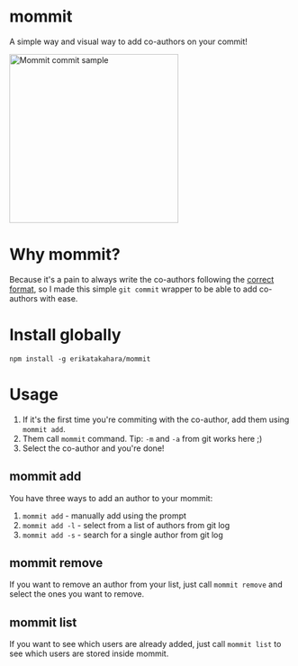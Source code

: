 # mommit

A simple way and visual way to add co-authors on your commit!

<image src="./images/mommit-commit.gif" alt="Mommit commit sample" height="300">

# Why mommit?

Because it's a pain to always write the co-authors following the [correct format](https://help.github.com/en/github/committing-changes-to-your-project/creating-a-commit-with-multiple-authors), so I made this simple `git commit` wrapper to be able to add co-authors with ease.

# Install globally

`npm install -g erikatakahara/mommit`

# Usage

1. If it's the first time you're commiting with the co-author, add them using `mommit add`.
1. Them call `mommit` command. Tip: `-m` and `-a` from git works here ;)
1. Select the co-author and you're done!

## mommit add

You have three ways to add an author to your mommit:
1. `mommit add` - manually add using the prompt
1. `mommit add -l` - select from a list of authors from git log
1. `mommit add -s` - search for a single author from git log

## mommit remove

If you want to remove an author from your list, just call `mommit remove` and select the ones you want to remove.

## mommit list

If you want to see which users are already added, just call `mommit list` to see which users are stored inside mommit.
